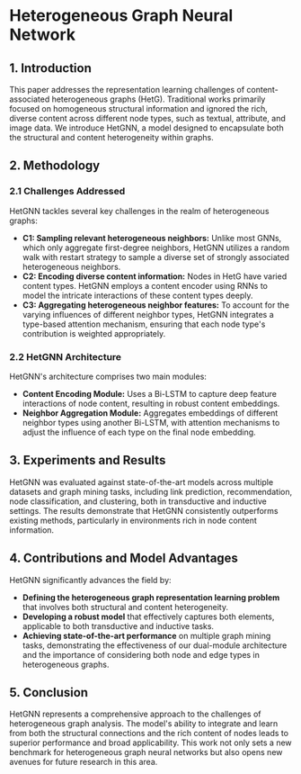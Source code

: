 
# Heterogeneous Graph Neural Network

## 1. Introduction
This paper addresses the representation learning challenges of content-associated heterogeneous graphs (HetG). Traditional works primarily focused on homogeneous structural information and ignored the rich, diverse content across different node types, such as textual, attribute, and image data. We introduce HetGNN, a model designed to encapsulate both the structural and content heterogeneity within graphs.

## 2. Methodology

### 2.1 Challenges Addressed
HetGNN tackles several key challenges in the realm of heterogeneous graphs:
- **C1: Sampling relevant heterogeneous neighbors:** Unlike most GNNs, which only aggregate first-degree neighbors, HetGNN utilizes a random walk with restart strategy to sample a diverse set of strongly associated heterogeneous neighbors.
- **C2: Encoding diverse content information:** Nodes in HetG have varied content types. HetGNN employs a content encoder using RNNs to model the intricate interactions of these content types deeply.
- **C3: Aggregating heterogeneous neighbor features:** To account for the varying influences of different neighbor types, HetGNN integrates a type-based attention mechanism, ensuring that each node type's contribution is weighted appropriately.

### 2.2 HetGNN Architecture
HetGNN's architecture comprises two main modules:
- **Content Encoding Module:** Uses a Bi-LSTM to capture deep feature interactions of node content, resulting in robust content embeddings.
- **Neighbor Aggregation Module:** Aggregates embeddings of different neighbor types using another Bi-LSTM, with attention mechanisms to adjust the influence of each type on the final node embedding.

## 3. Experiments and Results
HetGNN was evaluated against state-of-the-art models across multiple datasets and graph mining tasks, including link prediction, recommendation, node classification, and clustering, both in transductive and inductive settings. The results demonstrate that HetGNN consistently outperforms existing methods, particularly in environments rich in node content information.

## 4. Contributions and Model Advantages
HetGNN significantly advances the field by:
- **Defining the heterogeneous graph representation learning problem** that involves both structural and content heterogeneity.
- **Developing a robust model** that effectively captures both elements, applicable to both transductive and inductive tasks.
- **Achieving state-of-the-art performance** on multiple graph mining tasks, demonstrating the effectiveness of our dual-module architecture and the importance of considering both node and edge types in heterogeneous graphs.

## 5. Conclusion
HetGNN represents a comprehensive approach to the challenges of heterogeneous graph analysis. The model's ability to integrate and learn from both the structural connections and the rich content of nodes leads to superior performance and broad applicability. This work not only sets a new benchmark for heterogeneous graph neural networks but also opens new avenues for future research in this area.
